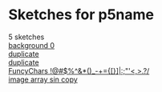 # Sketches for p5name
5 sketches  
[background     0](https://editor.p5js.org/p5name/sketches/NAReIkM1c)<!-- 2023-12-30T08:34:29.628Z -->  
[duplicate](https://editor.p5js.org/p5name/sketches/TdzEIUUD5)<!-- 2023-12-29T04:05:50.796Z -->  
[duplicate](https://editor.p5js.org/p5name/sketches/kWtHbrdjf)<!-- 2023-12-29T04:05:43.114Z -->  
[FuncyChars \!@\#$%^&\*()\_-+=\{\[\}\]\|\:;"'\<,\>.?/](https://editor.p5js.org/p5name/sketches/8fkJQUg8Y)<!-- 2023-12-29T03:05:08.625Z -->  
[image  array sin copy](https://editor.p5js.org/p5name/sketches/3K6pk1kI6)<!-- 2023-12-28T23:30:12.432Z -->  